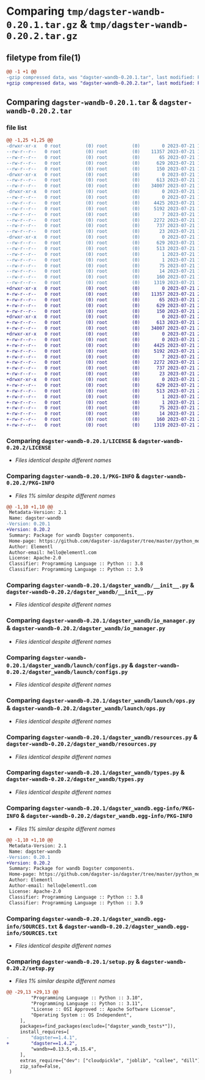 # Comparing `tmp/dagster-wandb-0.20.1.tar.gz` & `tmp/dagster-wandb-0.20.2.tar.gz`

## filetype from file(1)

```diff
@@ -1 +1 @@
-gzip compressed data, was "dagster-wandb-0.20.1.tar", last modified: Fri Jul 21 15:38:40 2023, max compression
+gzip compressed data, was "dagster-wandb-0.20.2.tar", last modified: Fri Jul 21 22:38:06 2023, max compression
```

## Comparing `dagster-wandb-0.20.1.tar` & `dagster-wandb-0.20.2.tar`

### file list

```diff
@@ -1,25 +1,25 @@
-drwxr-xr-x   0 root         (0) root         (0)        0 2023-07-21 15:38:40.355131 dagster-wandb-0.20.1/
--rw-r--r--   0 root         (0) root         (0)    11357 2023-07-21 15:29:00.000000 dagster-wandb-0.20.1/LICENSE
--rw-r--r--   0 root         (0) root         (0)       65 2023-07-21 15:29:00.000000 dagster-wandb-0.20.1/MANIFEST.in
--rw-r--r--   0 root         (0) root         (0)      629 2023-07-21 15:38:40.355131 dagster-wandb-0.20.1/PKG-INFO
--rw-r--r--   0 root         (0) root         (0)      150 2023-07-21 15:29:00.000000 dagster-wandb-0.20.1/README.md
-drwxr-xr-x   0 root         (0) root         (0)        0 2023-07-21 15:38:40.351131 dagster-wandb-0.20.1/dagster_wandb/
--rw-r--r--   0 root         (0) root         (0)      613 2023-07-21 15:29:00.000000 dagster-wandb-0.20.1/dagster_wandb/__init__.py
--rw-r--r--   0 root         (0) root         (0)    34007 2023-07-21 15:29:00.000000 dagster-wandb-0.20.1/dagster_wandb/io_manager.py
-drwxr-xr-x   0 root         (0) root         (0)        0 2023-07-21 15:38:40.355131 dagster-wandb-0.20.1/dagster_wandb/launch/
--rw-r--r--   0 root         (0) root         (0)        0 2023-07-21 15:29:00.000000 dagster-wandb-0.20.1/dagster_wandb/launch/__init__.py
--rw-r--r--   0 root         (0) root         (0)     4425 2023-07-21 15:29:00.000000 dagster-wandb-0.20.1/dagster_wandb/launch/configs.py
--rw-r--r--   0 root         (0) root         (0)     5192 2023-07-21 15:29:00.000000 dagster-wandb-0.20.1/dagster_wandb/launch/ops.py
--rw-r--r--   0 root         (0) root         (0)        7 2023-07-21 15:29:00.000000 dagster-wandb-0.20.1/dagster_wandb/py.typed
--rw-r--r--   0 root         (0) root         (0)     2272 2023-07-21 15:29:00.000000 dagster-wandb-0.20.1/dagster_wandb/resources.py
--rw-r--r--   0 root         (0) root         (0)      737 2023-07-21 15:29:00.000000 dagster-wandb-0.20.1/dagster_wandb/types.py
--rw-r--r--   0 root         (0) root         (0)       23 2023-07-21 15:29:00.000000 dagster-wandb-0.20.1/dagster_wandb/version.py
-drwxr-xr-x   0 root         (0) root         (0)        0 2023-07-21 15:38:40.355131 dagster-wandb-0.20.1/dagster_wandb.egg-info/
--rw-r--r--   0 root         (0) root         (0)      629 2023-07-21 15:38:40.000000 dagster-wandb-0.20.1/dagster_wandb.egg-info/PKG-INFO
--rw-r--r--   0 root         (0) root         (0)      513 2023-07-21 15:38:40.000000 dagster-wandb-0.20.1/dagster_wandb.egg-info/SOURCES.txt
--rw-r--r--   0 root         (0) root         (0)        1 2023-07-21 15:38:40.000000 dagster-wandb-0.20.1/dagster_wandb.egg-info/dependency_links.txt
--rw-r--r--   0 root         (0) root         (0)        1 2023-07-21 15:38:40.000000 dagster-wandb-0.20.1/dagster_wandb.egg-info/not-zip-safe
--rw-r--r--   0 root         (0) root         (0)       75 2023-07-21 15:38:40.000000 dagster-wandb-0.20.1/dagster_wandb.egg-info/requires.txt
--rw-r--r--   0 root         (0) root         (0)       14 2023-07-21 15:38:40.000000 dagster-wandb-0.20.1/dagster_wandb.egg-info/top_level.txt
--rw-r--r--   0 root         (0) root         (0)      160 2023-07-21 15:38:40.355131 dagster-wandb-0.20.1/setup.cfg
--rw-r--r--   0 root         (0) root         (0)     1319 2023-07-21 15:29:00.000000 dagster-wandb-0.20.1/setup.py
+drwxr-xr-x   0 root         (0) root         (0)        0 2023-07-21 22:38:06.691860 dagster-wandb-0.20.2/
+-rw-r--r--   0 root         (0) root         (0)    11357 2023-07-21 22:28:10.000000 dagster-wandb-0.20.2/LICENSE
+-rw-r--r--   0 root         (0) root         (0)       65 2023-07-21 22:28:10.000000 dagster-wandb-0.20.2/MANIFEST.in
+-rw-r--r--   0 root         (0) root         (0)      629 2023-07-21 22:38:06.691860 dagster-wandb-0.20.2/PKG-INFO
+-rw-r--r--   0 root         (0) root         (0)      150 2023-07-21 22:28:10.000000 dagster-wandb-0.20.2/README.md
+drwxr-xr-x   0 root         (0) root         (0)        0 2023-07-21 22:38:06.687860 dagster-wandb-0.20.2/dagster_wandb/
+-rw-r--r--   0 root         (0) root         (0)      613 2023-07-21 22:28:10.000000 dagster-wandb-0.20.2/dagster_wandb/__init__.py
+-rw-r--r--   0 root         (0) root         (0)    34007 2023-07-21 22:28:10.000000 dagster-wandb-0.20.2/dagster_wandb/io_manager.py
+drwxr-xr-x   0 root         (0) root         (0)        0 2023-07-21 22:38:06.687860 dagster-wandb-0.20.2/dagster_wandb/launch/
+-rw-r--r--   0 root         (0) root         (0)        0 2023-07-21 22:28:10.000000 dagster-wandb-0.20.2/dagster_wandb/launch/__init__.py
+-rw-r--r--   0 root         (0) root         (0)     4425 2023-07-21 22:28:10.000000 dagster-wandb-0.20.2/dagster_wandb/launch/configs.py
+-rw-r--r--   0 root         (0) root         (0)     5192 2023-07-21 22:28:10.000000 dagster-wandb-0.20.2/dagster_wandb/launch/ops.py
+-rw-r--r--   0 root         (0) root         (0)        7 2023-07-21 22:28:10.000000 dagster-wandb-0.20.2/dagster_wandb/py.typed
+-rw-r--r--   0 root         (0) root         (0)     2272 2023-07-21 22:28:10.000000 dagster-wandb-0.20.2/dagster_wandb/resources.py
+-rw-r--r--   0 root         (0) root         (0)      737 2023-07-21 22:28:10.000000 dagster-wandb-0.20.2/dagster_wandb/types.py
+-rw-r--r--   0 root         (0) root         (0)       23 2023-07-21 22:28:10.000000 dagster-wandb-0.20.2/dagster_wandb/version.py
+drwxr-xr-x   0 root         (0) root         (0)        0 2023-07-21 22:38:06.687860 dagster-wandb-0.20.2/dagster_wandb.egg-info/
+-rw-r--r--   0 root         (0) root         (0)      629 2023-07-21 22:38:06.000000 dagster-wandb-0.20.2/dagster_wandb.egg-info/PKG-INFO
+-rw-r--r--   0 root         (0) root         (0)      513 2023-07-21 22:38:06.000000 dagster-wandb-0.20.2/dagster_wandb.egg-info/SOURCES.txt
+-rw-r--r--   0 root         (0) root         (0)        1 2023-07-21 22:38:06.000000 dagster-wandb-0.20.2/dagster_wandb.egg-info/dependency_links.txt
+-rw-r--r--   0 root         (0) root         (0)        1 2023-07-21 22:38:06.000000 dagster-wandb-0.20.2/dagster_wandb.egg-info/not-zip-safe
+-rw-r--r--   0 root         (0) root         (0)       75 2023-07-21 22:38:06.000000 dagster-wandb-0.20.2/dagster_wandb.egg-info/requires.txt
+-rw-r--r--   0 root         (0) root         (0)       14 2023-07-21 22:38:06.000000 dagster-wandb-0.20.2/dagster_wandb.egg-info/top_level.txt
+-rw-r--r--   0 root         (0) root         (0)      160 2023-07-21 22:38:06.691860 dagster-wandb-0.20.2/setup.cfg
+-rw-r--r--   0 root         (0) root         (0)     1319 2023-07-21 22:28:10.000000 dagster-wandb-0.20.2/setup.py
```

### Comparing `dagster-wandb-0.20.1/LICENSE` & `dagster-wandb-0.20.2/LICENSE`

 * *Files identical despite different names*

### Comparing `dagster-wandb-0.20.1/PKG-INFO` & `dagster-wandb-0.20.2/PKG-INFO`

 * *Files 1% similar despite different names*

```diff
@@ -1,10 +1,10 @@
 Metadata-Version: 2.1
 Name: dagster-wandb
-Version: 0.20.1
+Version: 0.20.2
 Summary: Package for wandb Dagster components.
 Home-page: https://github.com/dagster-io/dagster/tree/master/python_modules/libraries/dagster-wandb
 Author: Elementl
 Author-email: hello@elementl.com
 License: Apache-2.0
 Classifier: Programming Language :: Python :: 3.8
 Classifier: Programming Language :: Python :: 3.9
```

### Comparing `dagster-wandb-0.20.1/dagster_wandb/__init__.py` & `dagster-wandb-0.20.2/dagster_wandb/__init__.py`

 * *Files identical despite different names*

### Comparing `dagster-wandb-0.20.1/dagster_wandb/io_manager.py` & `dagster-wandb-0.20.2/dagster_wandb/io_manager.py`

 * *Files identical despite different names*

### Comparing `dagster-wandb-0.20.1/dagster_wandb/launch/configs.py` & `dagster-wandb-0.20.2/dagster_wandb/launch/configs.py`

 * *Files identical despite different names*

### Comparing `dagster-wandb-0.20.1/dagster_wandb/launch/ops.py` & `dagster-wandb-0.20.2/dagster_wandb/launch/ops.py`

 * *Files identical despite different names*

### Comparing `dagster-wandb-0.20.1/dagster_wandb/resources.py` & `dagster-wandb-0.20.2/dagster_wandb/resources.py`

 * *Files identical despite different names*

### Comparing `dagster-wandb-0.20.1/dagster_wandb/types.py` & `dagster-wandb-0.20.2/dagster_wandb/types.py`

 * *Files identical despite different names*

### Comparing `dagster-wandb-0.20.1/dagster_wandb.egg-info/PKG-INFO` & `dagster-wandb-0.20.2/dagster_wandb.egg-info/PKG-INFO`

 * *Files 1% similar despite different names*

```diff
@@ -1,10 +1,10 @@
 Metadata-Version: 2.1
 Name: dagster-wandb
-Version: 0.20.1
+Version: 0.20.2
 Summary: Package for wandb Dagster components.
 Home-page: https://github.com/dagster-io/dagster/tree/master/python_modules/libraries/dagster-wandb
 Author: Elementl
 Author-email: hello@elementl.com
 License: Apache-2.0
 Classifier: Programming Language :: Python :: 3.8
 Classifier: Programming Language :: Python :: 3.9
```

### Comparing `dagster-wandb-0.20.1/dagster_wandb.egg-info/SOURCES.txt` & `dagster-wandb-0.20.2/dagster_wandb.egg-info/SOURCES.txt`

 * *Files identical despite different names*

### Comparing `dagster-wandb-0.20.1/setup.py` & `dagster-wandb-0.20.2/setup.py`

 * *Files 1% similar despite different names*

```diff
@@ -29,13 +29,13 @@
         "Programming Language :: Python :: 3.10",
         "Programming Language :: Python :: 3.11",
         "License :: OSI Approved :: Apache Software License",
         "Operating System :: OS Independent",
     ],
     packages=find_packages(exclude=["dagster_wandb_tests*"]),
     install_requires=[
-        "dagster==1.4.1",
+        "dagster==1.4.2",
         "wandb>=0.13.5,<0.15.4",
     ],
     extras_require={"dev": ["cloudpickle", "joblib", "callee", "dill"]},
     zip_safe=False,
 )
```

